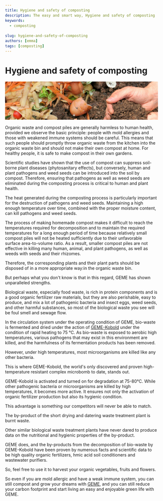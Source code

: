 ```yaml
---
title: Hygiene and safety of composting
description: The easy and smart way, Hygiene and safety of composting
keywords:
  - composting

slug: hygiene-and-safety-of-composting
authors: [emma]
tags: [composting]
---
```


# Hygiene and safety of composting

![Hygiene composting](./img/img.png)

Organic waste and compost piles are generally harmless to human health, provided we observe the basic principle: 
people with mold allergies and those with weakened immune systems should be careful. 
This means that such people should promptly throw organic waste from the kitchen into the organic waste bin and should 
not make their own compost at home. For healthy people, it is safe to make compost in their own gardens.

<!-- truncate -->

Scientific studies have shown that the use of compost can suppress soil-borne plant diseases (phytosanitary effects), 
but conversely, human and plant pathogens and weed seeds can be introduced into the soil by compost. 
Therefore, ensuring that pathogens as well as weed seeds are eliminated during the composting process is critical to human 
and plant health.

The heat generated during the composting process is particularly important for the destruction of pathogens and weed seeds.
Maintaining a high enough temperature over time, combined with the proper moisture content, can kill pathogens and weed seeds.

The process of making homemade compost makes it difficult to reach the temperatures required for decomposition and to 
maintain the required temperatures for a long enough period of time because relatively small compost piles will not be 
heated sufficiently due to their unfavorable surface area-to-volume ratio. 
As a result, smaller compost piles are not effective in killing many human, animal, and plant pathogens, as well as weeds 
with seeds and their rhizomes.

Therefore, the corresponding plants and their plant parts should be disposed of in a more appropriate way:in the organic waste bin.

But perhaps what you don't know is that in this regard, GEME has shown unparalleled strengths.

Biological waste, especially food waste, is rich in protein components and is a good organic fertilizer raw materials, 
but they are also perishable, easy to produce, and mix a lot of pathogenic bacteria and insect eggs, weed seeds, 
and other harmful substances, so most of the biological waste you see will be foul smell and sewage flow.

In the circulation system under the operating condition of GEME, bio-waste is fermented and dried under the action of 
[GEME-Kobold](https://www.geme.bio/geme-kobold) under the condition of rapid heating to 75 ℃. As bio-waste is exposed to aerobic high temperatures, 
various pathogens that may exist in this environment are killed, and the harmfulness of its fermentation products has been removed.

However, under high temperatures, most microorganisms are killed like any other bacteria.

This is where GEME-Kobold, the world's only discovered and proven high-temperature resistant complex microbomb to date, stands out.

GEME-Kobold is activated and turned on for degradation at 75-80°C. While other pathogenic bacteria or microorganisms are 
killed by high temperatures, it becomes more active. It ensures not only the activation of organic fertilizer production 
but also its hygienic condition.

This advantage is something our competitors will never be able to match.

The by-product of the short drying and datering waste treatment plant is burnt waste.

Other similar biological waste treatment plants have never dared to produce data on the nutritional and hygienic 
properties of the by-product.

GEME does, and the by-products from the decomposition of bio-waste by GEME-Kobold have been proven by numerous facts and 
scientific data to be high quality organic fertilizers, hmic acid soil conditioners and wastewater purifiers.

So, feel free to use it to harvest your organic vegetables, fruits and flowers.

So even if you are mold allergic and have a weak immune system, you can still compost and grow your dreams with [GEME](/), 
and you can still reduce your carbon footprint and start living an easy and enjoyable green life with GEME.

